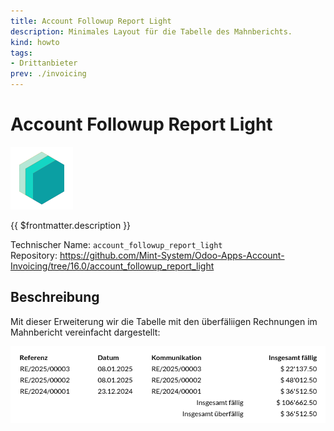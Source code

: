 ```yaml
---
title: Account Followup Report Light
description: Minimales Layout für die Tabelle des Mahnberichts.
kind: howto
tags:
- Drittanbieter
prev: ./invoicing
---
```

# Account Followup Report Light

![icon_oms_box](attachments/icons_odoo_mint_system.png)

{{ $frontmatter.description }}

Technischer Name: `account_followup_report_light`\
Repository: <https://github.com/Mint-System/Odoo-Apps-Account-Invoicing/tree/16.0/account_followup_report_light>

## Beschreibung

Mit dieser Erweiterung wir die Tabelle mit den überfäliigen Rechnungen im Mahnbericht vereinfacht dargestellt:

![](attachments/Account%20Followup%20Report%20Light.png)